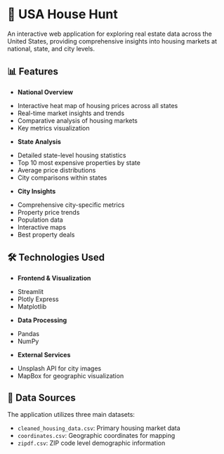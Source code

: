 # 🏡 USA House Hunt

An interactive web application for exploring real estate data across the United States, providing comprehensive insights into housing markets at national, state, and city levels.

## 📊 Features

* **National Overview**
- Interactive heat map of housing prices across all states
- Real-time market insights and trends
- Comparative analysis of housing markets
- Key metrics visualization

* **State Analysis**
- Detailed state-level housing statistics
- Top 10 most expensive properties by state
- Average price distributions
- City comparisons within states

* **City Insights**
- Comprehensive city-specific metrics
- Property price trends
- Population data
- Interactive maps
- Best property deals

## 🛠️ Technologies Used

* **Frontend & Visualization**
- Streamlit
- Plotly Express
- Matplotlib

* **Data Processing**
- Pandas
- NumPy

* **External Services**
- Unsplash API for city images
- MapBox for geographic visualization

## 💾 Data Sources

The application utilizes three main datasets:
- `cleaned_housing_data.csv`: Primary housing market data
- `coordinates.csv`: Geographic coordinates for mapping
- `zipdf.csv`: ZIP code level demographic information